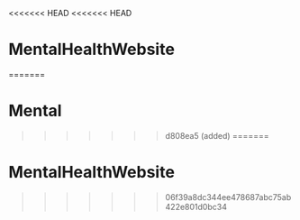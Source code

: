 <<<<<<< HEAD
<<<<<<< HEAD
# MentalHealthWebsite
=======
# Mental
>>>>>>> d808ea5 (added)
=======
# MentalHealthWebsite
>>>>>>> 06f39a8dc344ee478687abc75ab422e801d0bc34
